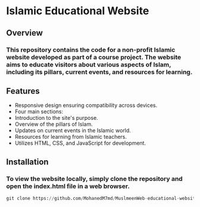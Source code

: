 # Islamic Educational Website
## Overview
### This repository contains the code for a non-profit Islamic website developed as part of a course project. The website aims to educate visitors about various aspects of Islam, including its pillars, current events, and resources for learning.

## Features
* Responsive design ensuring compatibility across devices.
* Four main sections:
* Introduction to the site's purpose.
* Overview of the pillars of Islam.
* Updates on current events in the Islamic world.
* Resources for learning from Islamic teachers.
* Utilizes HTML, CSS, and JavaScript for development.
## Installation
### To view the website locally, simply clone the repository and open the index.html file in a web browser.
```python
git clone https://github.com/MohanedM7md/MuslmeenWeb-educational-website
```
